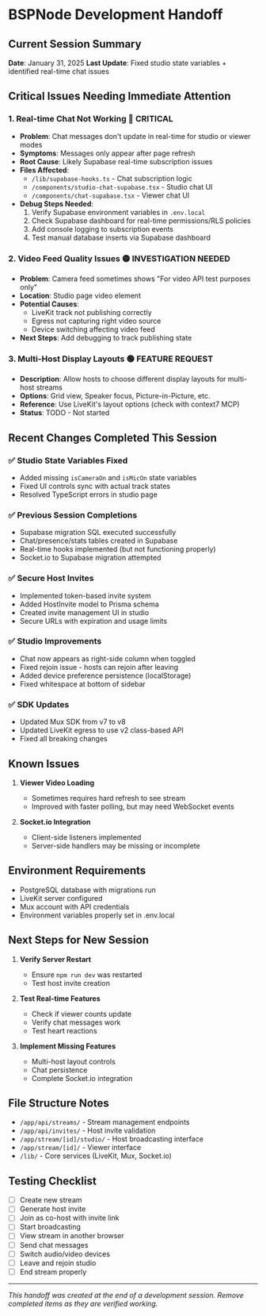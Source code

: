 # BSPNode Development Handoff

## Current Session Summary
**Date**: January 31, 2025
**Last Update**: Fixed studio state variables + identified real-time chat issues

## Critical Issues Needing Immediate Attention

### 1. **Real-time Chat Not Working** 🔴 CRITICAL
- **Problem**: Chat messages don't update in real-time for studio or viewer modes
- **Symptoms**: Messages only appear after page refresh
- **Root Cause**: Likely Supabase real-time subscription issues
- **Files Affected**:
  - `/lib/supabase-hooks.ts` - Chat subscription logic
  - `/components/studio-chat-supabase.tsx` - Studio chat UI
  - `/components/chat-supabase.tsx` - Viewer chat UI
- **Debug Steps Needed**:
  1. Verify Supabase environment variables in `.env.local`
  2. Check Supabase dashboard for real-time permissions/RLS policies
  3. Add console logging to subscription events
  4. Test manual database inserts via Supabase dashboard

### 2. **Video Feed Quality Issues** 🟡 INVESTIGATION NEEDED
- **Problem**: Camera feed sometimes shows "For video API test purposes only"
- **Location**: Studio page video element
- **Potential Causes**:
  - LiveKit track not publishing correctly
  - Egress not capturing right video source
  - Device switching affecting video feed
- **Next Steps**: Add debugging to track publishing state

### 3. **Multi-Host Display Layouts** 🟢 FEATURE REQUEST
- **Description**: Allow hosts to choose different display layouts for multi-host streams
- **Options**: Grid view, Speaker focus, Picture-in-Picture, etc.
- **Reference**: Use LiveKit's layout options (check with context7 MCP)
- **Status**: TODO - Not started

## Recent Changes Completed This Session

### ✅ Studio State Variables Fixed
- Added missing `isCameraOn` and `isMicOn` state variables
- Fixed UI controls sync with actual track states
- Resolved TypeScript errors in studio page

### ✅ Previous Session Completions
- Supabase migration SQL executed successfully
- Chat/presence/stats tables created in Supabase
- Real-time hooks implemented (but not functioning properly)
- Socket.io to Supabase migration attempted

### ✅ Secure Host Invites
- Implemented token-based invite system
- Added HostInvite model to Prisma schema
- Created invite management UI in studio
- Secure URLs with expiration and usage limits

### ✅ Studio Improvements
- Chat now appears as right-side column when toggled
- Fixed rejoin issue - hosts can rejoin after leaving
- Added device preference persistence (localStorage)
- Fixed whitespace at bottom of sidebar

### ✅ SDK Updates
- Updated Mux SDK from v7 to v8
- Updated LiveKit egress to use v2 class-based API
- Fixed all breaking changes

## Known Issues

1. **Viewer Video Loading**
   - Sometimes requires hard refresh to see stream
   - Improved with faster polling, but may need WebSocket events

2. **Socket.io Integration**
   - Client-side listeners implemented
   - Server-side handlers may be missing or incomplete

## Environment Requirements

- PostgreSQL database with migrations run
- LiveKit server configured
- Mux account with API credentials
- Environment variables properly set in .env.local

## Next Steps for New Session

1. **Verify Server Restart**
   - Ensure `npm run dev` was restarted
   - Test host invite creation

2. **Test Real-time Features**
   - Check if viewer counts update
   - Verify chat messages work
   - Test heart reactions

3. **Implement Missing Features**
   - Multi-host layout controls
   - Chat persistence
   - Complete Socket.io integration

## File Structure Notes

- `/app/api/streams/` - Stream management endpoints
- `/app/api/invites/` - Host invite validation
- `/app/stream/[id]/studio/` - Host broadcasting interface
- `/app/stream/[id]/` - Viewer interface
- `/lib/` - Core services (LiveKit, Mux, Socket.io)

## Testing Checklist

- [ ] Create new stream
- [ ] Generate host invite
- [ ] Join as co-host with invite link
- [ ] Start broadcasting
- [ ] View stream in another browser
- [ ] Send chat messages
- [ ] Switch audio/video devices
- [ ] Leave and rejoin studio
- [ ] End stream properly

---

*This handoff was created at the end of a development session. Remove completed items as they are verified working.*